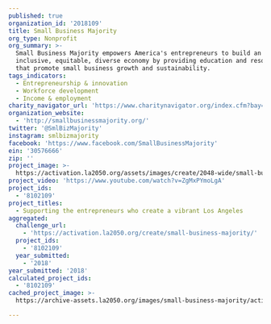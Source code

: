 ```yaml
---
published: true
organization_id: '2018109'
title: Small Business Majority
org_type: Nonprofit
org_summary: >-
  Small Business Majority empowers America's entrepreneurs to build an
  inclusive, equitable, diverse economy by providing education and resources
  that promote small business growth and sustainability.
tags_indicators:
  - Entrepreneurship & innovation
  - Workforce development
  - Income & employment
charity_navigator_url: 'https://www.charitynavigator.org/index.cfm?bay=search.profile&ein=30576666'
organization_website:
  - 'http://smallbusinessmajority.org/'
twitter: '@SmlBizMajority'
instagram: smlbizmajority
facebook: 'https://www.facebook.com/SmallBusinessMajority'
ein: '30576666'
zip: ''
project_image: >-
  https://activation.la2050.org/assets/images/create/2048-wide/small-business-majority.jpg
project_video: 'https://www.youtube.com/watch?v=ZgMxPYmoLgA'
project_ids:
  - '8102109'
project_titles:
  - Supporting the entrepreneurs who create a vibrant Los Angeles
aggregated:
  challenge_url:
    - 'https://activation.la2050.org/create/small-business-majority/'
  project_ids:
    - '8102109'
  year_submitted:
    - '2018'
year_submitted: '2018'
calculated_project_ids:
  - '8102109'
cached_project_image: >-
  https://archive-assets.la2050.org/images/small-business-majority/activation.la2050.org/assets/images/create/2048-wide/small-business-majority.jpg

---
```

